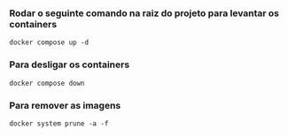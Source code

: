 ### Rodar o seguinte comando na raiz do projeto para levantar os containers
```
docker compose up -d
```

### Para desligar os containers
```
docker compose down
```

### Para remover as imagens
```
docker system prune -a -f
```